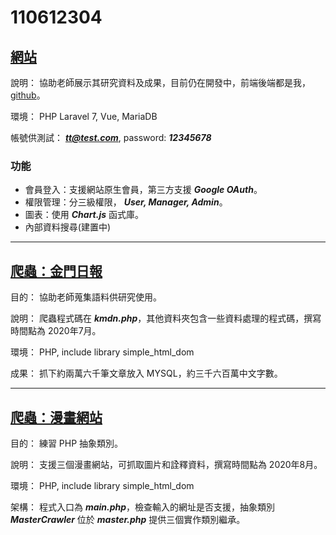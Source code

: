 # 110612304 

## [網站](http://yhl.daoyidh.com/ "KinmenCorpus")
說明： 協助老師展示其研究資料及成果，目前仍在開發中，前端後端都是我，[github](https://github.com/Sayoko123f/cmx)。

環境： PHP Laravel 7, Vue, MariaDB

帳號供測試： ***tt@test.com***, password: ***12345678***
### 功能
- 會員登入：支援網站原生會員，第三方支援 ***Google OAuth***。
- 權限管理：分三級權限， ***User, Manager, Admin***。
- 圖表：使用 ***Chart.js*** 函式庫。
- 內部資料搜尋(建置中)

---
## [爬蟲：金門日報](https://github.com/Sayoko123f/yang)
目的： 協助老師蒐集語料供研究使用。

說明： 爬蟲程式碼在 ***kmdn.php***，其他資料夾包含一些資料處理的程式碼，撰寫時間點為 2020年7月。

環境： PHP, include library simple_html_dom

成果： 抓下約兩萬六千筆文章放入 MYSQL，約三千六百萬中文字數。  

---
## [爬蟲：漫畫網站](https://github.com/Sayoko123f/web-design-midterm-exam/tree/main/comic-crawler)
目的： 練習 PHP 抽象類別。

說明： 支援三個漫畫網站，可抓取圖片和詮釋資料，撰寫時間點為 2020年8月。

環境： PHP, include library simple_html_dom

架構： 程式入口為 ***main.php***，檢查輸入的網址是否支援，抽象類別
***MasterCrawler*** 位於 ***master.php*** 提供三個實作類別繼承。